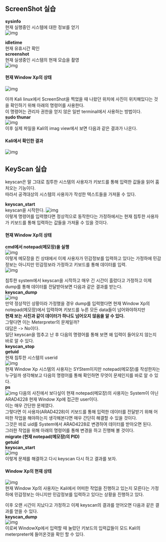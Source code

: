 ## ScreenShot 실습  

**sysinfo**  
현재 실행중인 시스템에 대한 정보를 얻기  
![img](https://github.com/arad4228/2021_winter/blob/main/Kali_linux/Post%20Exploitation/Meterpreter%20Extensions/Screenshot%20%26%20Keyscan/Source/%EC%8B%9C%EC%8A%A4%ED%85%9C%20%EC%A0%95%EB%B3%B4%20%EC%96%BB%EA%B8%B0.png)  

**idletime**  
현재 유휴시간 확인  
**screenshot**  
현재 실생중인 시스템의 현재 모습을 촬영  
![img](https://github.com/arad4228/2021_winter/blob/main/Kali_linux/Post%20Exploitation/Meterpreter%20Extensions/Screenshot%20%26%20Keyscan/Source/%EC%8B%9C%EC%8A%A4%ED%85%9C%20%EC%82%AC%EC%A7%84%EC%B0%8D%EA%B8%B0.png)  

#### 현재 Window Xp의 상태
![img](https://github.com/arad4228/2021_winter/blob/main/Kali_linux/Post%20Exploitation/Meterpreter%20Extensions/Screenshot%20%26%20Keyscan/Source/%EC%8B%9C%EC%8A%A4%ED%85%9C%20%EC%82%AC%EC%A7%84%EC%B0%8D%EA%B8%B0(%EC%8B%A4%EC%A0%9C%20WindowXp).png)  

아까 Kali linux에서 ScreenShot을 찍었을 때 나왔던 위치에 사진이 위치해있다는 것을 확인하기 위해 아래의 명령어를 사용한다.  
이 명령어는 관리자 권한을 얻지 않은 일반 terminal에서 사용하는 방법이다.  
**sudo thunar**  
![img](https://github.com/arad4228/2021_winter/blob/main/Kali_linux/Post%20Exploitation/Meterpreter%20Extensions/Screenshot%20%26%20Keyscan/Source/%EC%8B%9C%EC%8A%A4%ED%85%9C%20%EC%82%AC%EC%A7%84%EC%B0%8D%EA%B8%B0(%EB%A3%A8%ED%8A%B8%20%ED%8F%B4%EB%8D%94%20%EC%97%B4%EA%B8%B0).png)  
이후 실제 파일을 Kali의 imag view에서 보면 다음과 같은 결과가 나온다.

#### Kali에서 확인한 결과
![img](https://github.com/arad4228/2021_winter/blob/main/Kali_linux/Post%20Exploitation/Meterpreter%20Extensions/Screenshot%20%26%20Keyscan/Source/%EC%8B%9C%EC%8A%A4%ED%85%9C%20%EC%82%AC%EC%A7%84%EC%B0%8D%EA%B8%B0(Kali%EC%97%90%EC%84%9C%20%ED%99%95%EC%9D%B8).png)  

## KeyScan 실습  
keyscan은 말 그대로 침투한 시스템의 사용자가 키보드를 통해 입력한 값들을 읽어 훔처오는 기능이다.  
따라서 공격대상의 시스템의 사용자가 작성한 텍스트들을 가져올 수 있다.  

**keyscan_start**  
keyscan을 시작한다.
![img](https://github.com/arad4228/2021_winter/blob/main/Kali_linux/Post%20Exploitation/Meterpreter%20Extensions/Screenshot%20%26%20Keyscan/Source/%EC%8B%9C%EC%8A%A4%ED%85%9C%20keyscan(Kali).png)  
이렇게 명령어를 입력했다면 정상적으로 동작한다는 가정하에서는 현재 침투한 사용자가 키보드를 통해 입력하는 값들을 가져올 수 있을 것이다.

#### 현재 Window Xp의 상태
**cmd에서 notepad(메모장)을 실행**  
![img](https://github.com/arad4228/2021_winter/blob/main/Kali_linux/Post%20Exploitation/Meterpreter%20Extensions/Screenshot%20%26%20Keyscan/Source/%EC%8B%9C%EC%8A%A4%ED%85%9C%20keyscan(WindowXp).png)  
이렇게 메모장을 킨 상태에서 이제 사용자가 민감정보를 입력하고 있다는 가정하에 민감정보는 아니지만 민감정보라 가정하고 키보드를 통해 데이터를 입력.  
![img](https://github.com/arad4228/2021_winter/blob/main/Kali_linux/Post%20Exploitation/Meterpreter%20Extensions/Screenshot%20%26%20Keyscan/Source/%EC%8B%9C%EC%8A%A4%ED%85%9C%20keyscan(WindowXp%20%EB%AF%BC%EA%B0%90%EC%A0%95%EB%B3%B4%20%EC%9E%85%EB%A0%A5).png)  

침투한 system에서 keyscan을 시작하고 매우 긴 시간이 흘렀다고 가정하고 이제 dump를 통해 데이터를 전달받아보면 다음과 같은 결과를 받는다.  
**keyscan_dump**  
![img](https://github.com/arad4228/2021_winter/blob/main/Kali_linux/Post%20Exploitation/Meterpreter%20Extensions/Screenshot%20%26%20Keyscan/Source/%EC%8B%9C%EC%8A%A4%ED%85%9C%20keyscan%20dump(Kali).png)  
만약 정상적인 상황이라 가정했을 경우 dump를 입력했다면 현재 Window Xp의 notepad(메모장)에서 입력하며 키보드를 누른 모든 data들이 넘어와야하지만  
**현재 보는 사진과 같이 데이터가 하나도 넘어오지 않음을 알 수 있다.**  
그렇다면 이는 Meterpreter의 문제일까?  
대답은 -> No이다.  
일단 keyscan을 멈추고 난 후 다음의 명령어를 통해 보면 왜 입력이 들어오지 않는지 바로 알 수 있다.  
**keyscan_stop**  
**getuid**  
현재 침투한 시스템의 userid  
![img](https://github.com/arad4228/2021_winter/blob/main/Kali_linux/Post%20Exploitation/Meterpreter%20Extensions/Screenshot%20%26%20Keyscan/Source/%EC%8B%9C%EC%8A%A4%ED%85%9C%20keyscan%EC%8B%A4%ED%8C%A8(Kali).png)  
현재 Window Xp 시스템의 사용자는 SYStem이지만 notepad(메모장)를 작성한자는 누구일까 생각해보고 다음의 명령어를 통해 확인하면 무엇이 문제인지를 바로 알 수 있다.  
**ps**  
![img](https://github.com/arad4228/2021_winter/blob/main/Kali_linux/Post%20Exploitation/Meterpreter%20Extensions/Screenshot%20%26%20Keyscan/Source/%EC%8B%9C%EC%8A%A4%ED%85%9C%20keyscan%EC%8B%A4%ED%8C%A8%20%EC%9D%B4%EC%9C%A0(Kali).png)
다음의 사진에서 보다싶이 현재 notepad(메모장)의 사용자는 System이 아닌 ARAD4228 현재 Window Xp에 접근한 user이다.  
이는 매우 간단한 문제였다.  
그렇다면 이 사용자(ARAD4228)이 키보드를 통해 입력한 데이터를 전달받기 위해 어떠한 작업을 해야하는지 생각해본다면 매우 간단히 해결할 수 있을 것이다.  
그것은 바로 uid를 System에서 ARAD4228로 변경하여 데이터를 받아오면 된다.  
그러한 작업을 위해 아래의 명령어를 통해 변경을 하고 진행해 볼 것이다.  
**migrate (현재 notepad(메모장)의 PID)**  
**getuid**  
**keyscan_start**  
![img](https://github.com/arad4228/2021_winter/blob/main/Kali_linux/Post%20Exploitation/Meterpreter%20Extensions/Screenshot%20%26%20Keyscan/Source/%EC%8B%9C%EC%8A%A4%ED%85%9C%20keyscan%20%EC%88%98%EC%A0%95%ED%9B%84%20%EA%B3%B5%EA%B2%A9(Kali).png)  
이렇게 문제를 해결하고 다시 keyscan 다시 하고 결과를 보자.  

#### Window Xp의 현재 상태
![img](https://github.com/arad4228/2021_winter/blob/main/Kali_linux/Post%20Exploitation/Meterpreter%20Extensions/Screenshot%20%26%20Keyscan/Source/%EC%8B%9C%EC%8A%A4%ED%85%9C%20keyscan(WindowXp%20%EB%AF%BC%EA%B0%90%EC%A0%95%EB%B3%B4%20%EC%9E%85%EB%A0%A52).png)  
현재 Window Xp의 사용자는 Kali에서 어떠한 작업을 진행하고 있는지 모른다는 가정하에  민감정보는 아니지만 민감정보를 입력하고 있다는 상황을 진행하고 있다.  

이후 오랜 시간이 지났다고 가정하고 이제 keyscan의 결과를 얻어오면 다음과 같은 결과를 얻을 수 있다.  
**keyscan_dump**  
![img](https://github.com/arad4228/2021_winter/blob/main/Kali_linux/Post%20Exploitation/Meterpreter%20Extensions/Screenshot%20%26%20Keyscan/Source/%EC%8B%9C%EC%8A%A4%ED%85%9C%20keyscan%20dump%20%EC%84%B1%EA%B3%B5(Kali).png)  
이로써 WindowXp에서 입력할 때 눌렀던 키보드의 입력값들이 모드 Kali의 meterpreter에 들어온것을 확인 할 수 있다.  

